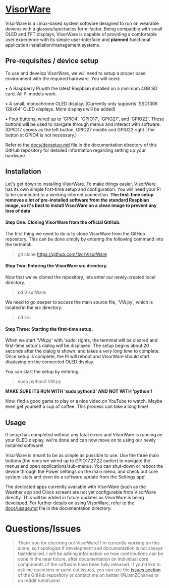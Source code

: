 # [VisorWare](https://github.com/1zc/VisorWare)
VisorWare is a Linux-based system software designed to run on wearable devices with a glasses/spectacles form-factor. Being compatible with small OLED and TFT displays, VisorWare is capable of providing a comfortable user experience with its simple user-interface and **planned** functional application installation/management systems.

## Pre-requisites / device setup
To use and develop VisorWare, we will need to setup a proper base environment with the required hardware. You will need:

• A Raspberry Pi with the latest Raspbian installed on a minimum 4GB SD card. All Pi models work.

• A small, monochrome OLED display. (Currently only supports 'SSD1306 128x64' OLED displays. More displays will be added)

• Four buttons, wired up to 'GPIO4', 'GPIO17', 'GPIO27', and 'GPIO22'. These buttons will be used to navigate through menus and interact with software. (GPIO17 serves as the left button, GPIO27 middle and GPIO22 right | the button at GPIO4 is not necessary.)


Refer to the [docs/devsetup.md](https://github.com/1zc/VisorWare/tree/master/docs/devsetup.md) file in the documentation directory of this GitHub repository for detailed information regarding setting up your hardware.


## Installation
Let's get down to installing VisorWare. To make things easier, VisorWare has its own simple first-time setup and configuration. You will need your Pi to be connected to a working internet connection. **The first-time setup removes a lot of pre-installed software from the standard Raspbian image, so it's best to install VisorWare on a clean image to prevent any loss of data**


#### Step One: Cloning VisorWare from the official GitHub.
The first thing we need to do is to clone VisorWare from the GitHub repository. This can be done simply by entering the following command into the terminal:
> git clone https://github.com/1zc/VisorWare


#### Step Two: Entering the VisorWare src directory.
Now that we've cloned the repository, lets enter our newly-created local directory.
> cd VisorWare

We need to go deeper to access the main source file, 'VW.py', which is located in the src directory.

> cd src


#### Step Three: Starting the first-time setup.
When we start 'VW.py' with 'sudo' rights, the terminal will be cleared and first-time setup's dialog will be displayed. The setup begins about 20 seconds after the dialog is shown, and takes a *very long time* to complete. Once setup is complete, the Pi will reboot and VisorWare should start displaying on the connected OLED display.

You can start the setup by entering:
> sudo python3 VW.py

**MAKE SURE ITS RUN WITH 'sudo python3' AND NOT WITH 'python'!**

Now, find a good game to play or a nice video on YouTube to watch. Maybe even get yourself a cup of coffee. This process can take a long time!

## Usage

If setup has completed without any fatal errors and VisorWare is running on your OLED display, we're done and can now move on to using our newly installed software!

VisorWare is meant to be as simple as possible to use. Use the three main buttons (the ones we wired up to GPIO17,27,22 earlier) to navigate the menus and open applications/sub-menus. You can shut-down or reboot the device through the Power settings on the main menu, and check out core system-stats and even do a software update from the Settings app!

The dedicated apps currently available with VisorWare (such as the Weather app and Clock screen) are not yet configurable from VisorWare directly. This will be added in future updates as VisorWare is being developed. For further details on using VisorWare, refer to the [docs/usage.md](https://github.com/1zc/VisorWare/tree/master/docs/usage.md) file in the documentation directory.

# Questions/Issues

> Thank you for checking out VisorWare! I'm currently working on this alone, so I apologize if development and documentation is not always fast/detailed. I will be adding information on how contributions can be done in the near future, after documentation on individual core components of the software have been fully released. If you'd like to ask me questions or point out issues, you can use the [issues section](https://github.com/1zc/VisorWare/issues) of the GitHub repository or contact me on twitter @LiamZCharles or on reddit /u/Infranix!
